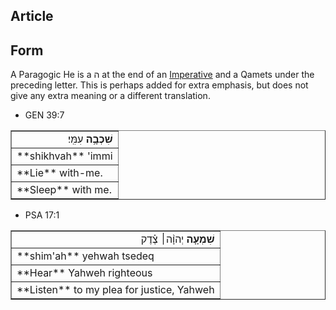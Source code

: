 ## Article

## Form
A Paragogic He is a ה at the end of an [Imperative](https://git.door43.org/Door43/en-uhg/src/master/content/verb_imperative/02.md) and a Qamets under the preceding letter. This is perhaps added for extra emphasis, but does not give any extra meaning or a different translation.

* GEN 39:7
<table border="1" class="docutils">
<colgroup>
<col width="100%" />
</colgroup>
<tbody valign="top">
<tr class="row-odd" align="right"><td><b>שִׁכְבָ֥ה</b> עִמִּֽי׃</td>
</tr>
<tr class="row-even"><td>**shikhvah** 'immi</td>
</tr>
<tr class="row-odd"><td>**Lie** with-me.</td>
</tr>
<tr class="row-even"><td>**Sleep** with me.</td>
</tr>
</tbody>
</table>
	
* PSA 17:1
<table border="1" class="docutils">
<colgroup>
<col width="100%" />
</colgroup>
<tbody valign="top">
<tr class="row-odd" align="right"><td><b>שִׁמְעָ֤ה</b> יְהוָ֨ה׀ צֶ֗דֶק</td>
</tr>
<tr class="row-even"><td>**shim'ah** yehwah tsedeq</td>
</tr>
<tr class="row-odd"><td>**Hear** Yahweh righteous</td>
</tr>
<tr class="row-even"><td>**Listen** to my plea for justice, Yahweh</td>
</tr>
</tbody>
</table>